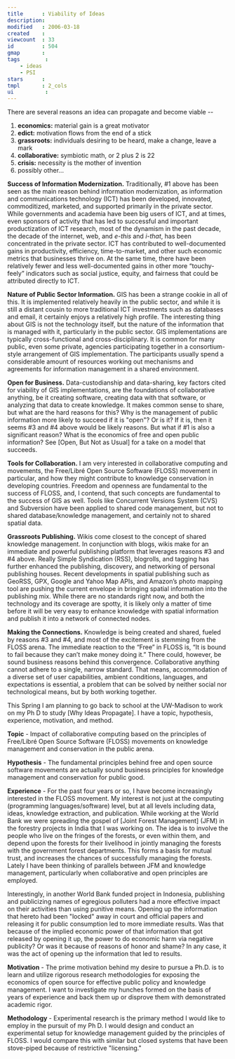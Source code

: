 ```yaml
---
title      : Viability of Ideas
description: 
modified   : 2006-03-18
created    : 
viewcount  : 33
id         : 504
gmap       : 
tags        :
    - ideas
    - PSI
stars      : 
tmpl       : 2_cols
ui			: 
---
```


There are several reasons an idea can propagate and become viable -- 

1. **economics:** material gain is a great motivator
1. **edict:** motivation flows from the end of a stick
1. **grassroots:** individuals desiring to be heard, make a change, leave a mark
1. **collaborative:** symbiotic math, or 2 plus 2 is 22
1. **crisis:** necessity is the mother of invention
1. possibly other...

**Success of Information Modernization.** Traditionally, #1 above has been seen as the main reason behind information modernization, as information and communications technology (ICT) has been developed, innovated, commoditized, marketed, and supported primarily in the private sector. While governments and academia have been big users of ICT, and at times, even sponsors of activity that has led to successful and important productization of ICT research, most of the dynamism in the past decade, the decade of the internet, web, and _e-this_ and _i-that_, has been concentrated in the private sector. ICT has contributed to well-documented gains in productivity, efficiency, time-to-market, and other such economic metrics that businesses thrive on. At the same time, there have been relatively fewer and less well-documented gains in other more “touchy-feely” indicators such as social justice, equity, and fairness that could be attributed directly to ICT.

**Nature of Public Sector Information.** GIS has been a strange cookie in all of this. It is implemented relatively heavily in the public sector, and while it is still a distant cousin to more traditional ICT investments such as databases and email, it certainly enjoys a relatively high profile. The interesting thing about GIS is not the technology itself, but the nature of the information that is managed with it, particularly in the public sector. GIS implementations are typically cross-functional and cross-disciplinary. It is common for many public, even some private, agencies participating together in a consortium-style arrangement of GIS implementation. The participants usually spend a considerable amount of resources working out mechanisms and agreements for information management in a shared environment.

**Open for Business.** Data-custodianship and data-sharing, key factors cited for viability of GIS implementations, are the foundations of collaborative anything, be it creating software, creating data with that software, or analyzing that data to create knowledge. It makes common sense to share, but what are the hard reasons for this? Why is the management of public information more likely to succeed if it is "open"? Or is it? If it is, then it seems #3 and #4 above would be likely reasons. But what if #1 is also a significant reason? What is the economics of free and open public information? See [Open, But Not as Usual] for a take on a model that succeeds.

**Tools for Collaboration.** I am very interested in collaborative computing and movements, the Free/Libré Open Source Software (FLOSS) movement in particular, and how they might contribute to knowledge conservation in developing countries. Freedom and openness are fundamental to the success of FLOSS, and, I contend, that such concepts are fundamental to the success of GIS as well. Tools like Concurrent Versions System (CVS) and Subversion have been applied to shared code management, but not to shared database/knowledge management, and certainly not to shared spatial data. 

**Grassroots Publishing.** Wikis come closest to the concept of shared knowledge management. In conjunction with blogs, wikis make for an immediate and powerful publishing platform that leverages reasons #3 and #4 above. Really Simple Syndication (RSS), blogrolls, and tagging has further enhanced the publishing, discovery, and networking of personal publishing houses. Recent developments in spatial publishing such as GeoRSS, GPX, Google and Yahoo Map APIs, and Amazon’s photo mapping tool are pushing the current envelope in bringing spatial information into the publishing mix. While there are no standards right now, and both the technology and its coverage are spotty, it is likely only a matter of time before it will be very easy to enhance knowledge with spatial information and publish it into a network of connected nodes.

**Making the Connections.** Knowledge is being created and shared, fueled by reasons #3 and #4, and most of the excitement is stemming from the FLOSS arena. The immediate reaction to the “Free” in FLOSS is, “It is bound to fail because they can’t make money doing it.” There could, however, be sound business reasons behind this convergence. Collaborative anything cannot adhere to a single, narrow standard. That means, accommodation of a diverse set of user capabilities, ambient conditions, languages, and expectations is essential, a problem that can be solved by neither social nor technological means, but by both working together.

This Spring I am planning to go back to school at the UW-Madison to work on my Ph D to study [Why Ideas Propagate]. I have a topic, hypothesis, experience, motivation, and method.

**Topic** - Impact of collaborative computing based on the principles of Free/Libré Open Source Software (FLOSS) movements on knowledge management and conservation in the public arena.

**Hypothesis** - The fundamental principles behind free and open source software movements are actually sound business principles for knowledge management and conservation for public good.

**Experience** - For the past four years or so, I have become increasingly interested in the FLOSS movement. My interest is not just at the computing (programming languages/software) level, but at all levels including data, ideas, knowledge extraction, and publication. While working at the World Bank we were spreading the gospel of [Joint Forest Management] (JFM) in the forestry projects in India that I was working on. The idea is to involve the people who live on the fringes of the forests, or even within them, and depend upon the forests for their livelihood in jointly managing the forests with the government forest departments. This forms a basis for mutual trust, and increases the chances of successfully managing the forests. Lately I have been thinking of parallels between JFM and knowledge management, particularly when collaborative and open principles are employed. 

Interestingly, in another World Bank funded project in Indonesia, publishing and publicizing names of egregious polluters had a more effective impact on their activities than using punitive means. Opening up the information that hereto had been "locked" away in court and official papers and releasing it for public consumption led to more immediate results. Was that because of the implied economic power of that information that got released by opening it up, the power to do economic harm via negative publicity? Or was it because of reasons of honor and shame? In any case, it was the act of opening up the information that led to results.

**Motivation** - The prime motivation behind my desire to pursue a Ph.D. is to learn and utilize rigorous research methodologies for exposing the economics of open source for effective public policy and knowledge management. I want to investigate my hunches formed on the basis of years of experience and back them up or disprove them with demonstrated academic rigor.

**Methodology** - Experimental research is the primary method I would like to employ in the pursuit of my Ph D. I would design and conduct an experimental setup for knowledge management guided by the principles of FLOSS. I would compare this with similar but closed systems that have been stove-piped because of restrictive "licensing."




